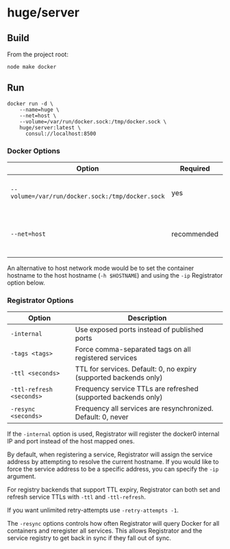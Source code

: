 # huge/server

## Build

From the project root:

    node make docker

## Run

```shell
docker run -d \
    --name=huge \
    --net=host \
    --volume=/var/run/docker.sock:/tmp/docker.sock \
    huge/server:latest \
      consul://localhost:8500
```

### Docker Options

Option                                           | Required    | Description
------                                           | --------    | -----------
`--volume=/var/run/docker.sock:/tmp/docker.sock` | yes         | Allows Registrator to access Docker API
`--net=host`                                     | recommended | Helps Registrator get host-level IP and hostname

An alternative to host network mode would be to set the container hostname to the host
hostname (`-h $HOSTNAME`) and using the `-ip` Registrator option below.

### Registrator Options

Option                   | Description
------                   | -----------
`-internal`              | Use exposed ports instead of published ports
`-tags <tags>`           | Force comma-separated tags on all registered services
`-ttl <seconds>`         | TTL for services. Default: 0, no expiry (supported backends only)
`-ttl-refresh <seconds>` | Frequency service TTLs are refreshed (supported backends only)
`-resync <seconds>`      | Frequency all services are resynchronized. Default: 0, never

If the `-internal` option is used, Registrator will register the docker0
internal IP and port instead of the host mapped ones.

By default, when registering a service, Registrator will assign the service
address by attempting to resolve the current hostname. If you would like to
force the service address to be a specific address, you can specify the `-ip`
argument.

For registry backends that support TTL expiry, Registrator can both set and
refresh service TTLs with `-ttl` and `-ttl-refresh`.

If you want unlimited retry-attempts use `-retry-attempts -1`.

The `-resync` options controls how often Registrator will query Docker for all
containers and reregister all services.  This allows Registrator and the service
registry to get back in sync if they fall out of sync.
